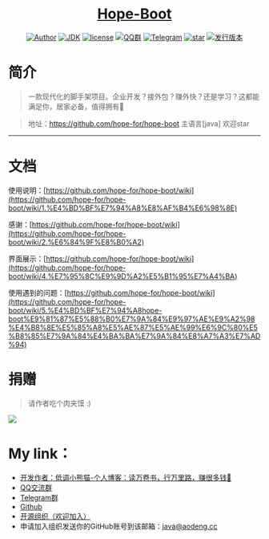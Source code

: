 <h1 align="center"><a href="https://github.com/java-aodeng" target="_blank">Hope-Boot</a></h1>

<p align="center">
<a href="http://ilovey.live"><img alt="Author" src="https://img.shields.io/badge/author-%E4%BD%8E%E8%B0%83%E5%B0%8F%E7%86%8A%E7%8C%AB-blue.svg"/></a>
<a href="https://github.com/hope-for/hope-boot"><img alt="JDK" src="https://img.shields.io/badge/JDK-1.8-orange.svg"/></a>
<a href="https://github.com/hope-for/hope-boot/blob/master/LICENSE"><img alt="license" src="https://img.shields.io/github/license/java-aodeng/hope.svg?style=flat-square"/></a>
<a href="https://jq.qq.com/?_wv=1027&k=574chhz"><img alt="QQ群" src="https://img.shields.io/badge/chat-%E4%BD%8E%E8%B0%83%E5%B0%8F%E7%86%8A%E7%8C%ABQQ%E7%BE%A4-yellow.svg"/></a>
<a href="https://t.me/joinchat/LSsyBxVKLGEkF5MtIhg6TQ"><img alt="Telegram" src="https://img.shields.io/badge/telegram-%E4%BD%8E%E8%B0%83%E5%B0%8F%E7%86%8A%E7%8C%AB--%E5%AE%98%E6%96%B9%E9%83%A8%E8%90%BD-orange.svg"/></a>
<a href="https://github.com/hope-for/hope-boot"><img alt="star" src="https://img.shields.io/github/stars/hope-for/hope-boot.svg?label=Stars&style=social"/></a>
<a href="https://github.com/hope-for/hope-boot/releases"><img alt="发行版本" src="https://img.shields.io/badge/release-%E5%8F%91%E8%A1%8C%E7%89%88%E6%9C%AC-red.svg"/></a>
</p>

# 简介

> 一款现代化的脚手架项目。企业开发？接外包？赚外快？还是学习？这都能满足你，居家必备，值得拥有:beers:

> 地址：https://github.com/hope-for/hope-boot 主语言[java] 欢迎star
------------------------------

# 文档

使用说明：[https://github.com/hope-for/hope-boot/wiki](https://github.com/hope-for/hope-boot/wiki/1.%E4%BD%BF%E7%94%A8%E8%AF%B4%E6%98%8E)

感谢：[https://github.com/hope-for/hope-boot/wiki](https://github.com/hope-for/hope-boot/wiki/2.%E6%84%9F%E8%B0%A2)

界面展示：[https://github.com/hope-for/hope-boot/wiki](https://github.com/hope-for/hope-boot/wiki/4.%E7%95%8C%E9%9D%A2%E5%B1%95%E7%A4%BA)

使用遇到的问题：[https://github.com/hope-for/hope-boot/wiki](https://github.com/hope-for/hope-boot/wiki/5.%E4%BD%BF%E7%94%A8hope-boot%E9%81%87%E5%88%B0%E7%9A%84%E9%97%AE%E9%A2%98%E4%B8%8E%E5%85%A8%E5%AE%87%E5%AE%99%E6%9C%80%E5%B8%85%E7%9A%84%E4%BA%BA%E7%9A%84%E8%A7%A3%E7%AD%94)

# 捐赠

>请作者吃个肉夹馍 :)

![](https://i.loli.net/2018/12/31/5c29d3b18826d.png)

# My link：

- [开发作者：低调小熊猫-个人博客：读万卷书，行万里路，赚很多钱🥚](http://ilovey.live)
- [QQ交流群](https://jq.qq.com/?_wv=1027&k=5y4H7Nz) 
- [Telegram群](https://t.me/joinchat/LSsyBxVKLGEkF5MtIhg6TQ)
- [Github](https://github.com/java-aodeng)
- [开源组织（欢迎加入）](https://github.com/hope-for)
- 申请加入组织发送你的GitHub账号到该邮箱：java@aodeng.cc
